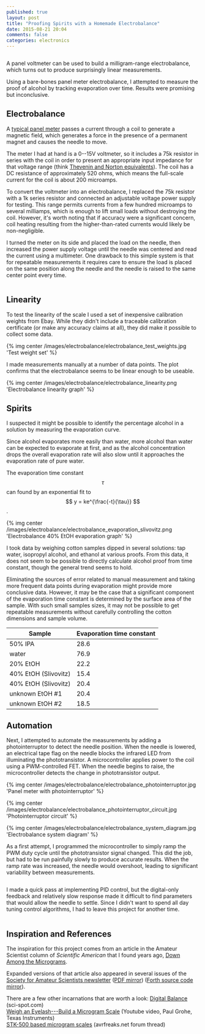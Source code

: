 ```yaml
---
published: true
layout: post
title: "Proofing Spirits with a Homemade Electrobalance"
date: 2015-08-21 20:04
comments: false
categories: electronics
---
```


<script>
 (function(d, t) {
    var g = d.createElement(t),
        s = d.getElementsByTagName(t)[0];
    g.src = 'http://assets.gfycat.com/js/gfyajax-0.517d.js';
    s.parentNode.insertBefore(g, s);
}(document, 'script'));
</script>


<img class="gfyitem" data-id="PoliticalHarmoniousAracari" data-comment="electrobalance manual" />

A panel voltmeter can be used to build a milligram-range electrobalance, which turns out to produce surprisingly linear measurements.

Using a bare-bones panel meter electrobalance, I attempted to measure the proof of alcohol by tracking evaporation over time. Results were promising but inconclusive.

## Electrobalance
A [typical panel meter](http://www.allaboutcircuits.com/textbook/direct-current/chpt-8/what-is-a-meter/) passes a current through a coil to generate a magnetic field,
which generates a force in the presence of a permanent magnet and causes the needle to move.

The meter I had at hand is a 0--15V voltmeter, so it includes a 75k resistor in series with the coil in order to present an appropriate input impedance for that voltage range
(think [Thevenin and Norton equivalents](http://www.allaboutcircuits.com/textbook/direct-current/chpt-10/thevenin-norton-equivalencies/)).
The coil has a DC resistance of approximately 520 ohms, which means the full-scale current for the coil is about 200 microamps.

To convert the voltmeter into an electrobalance, I replaced the 75k resistor with a 1k series resistor and connected an adjustable voltage power supply for testing.
This range permits currents from a few hundred microamps to several milliamps, which is enough to lift small loads without destroying the coil.
However, it's worth noting that if accuracy were a significant concern, coil heating resulting from the higher-than-rated currents would likely be non-negligible.

I turned the meter on its side and placed the load on the needle, then increased the power supply voltage until the needle was centered and read the current using a multimeter.
One drawback to this simple system is that for repeatable measurements it requires care to ensure the load is placed on the same position along the needle and the needle is raised to the same center point every time.

<img class="gfyitem" data-id="ImpishThisGrouper" data-comment="electrobalance loads" />

## Linearity

To test the linearity of the scale I used a set of inexpensive calibration weights from Ebay.
While they didn't include a traceable calibration certificate (or make any accuracy claims at all), they did make it possible to collect some data.

{% img center /images/electrobalance/electrobalance_test_weights.jpg 'Test weight set' %}

I made measurements manually at a number of data points. The plot confirms that the electrobalance seems to be linear enough to be useable.

{% img center /images/electrobalance/electrobalance_linearity.png 'Electrobalance linearity graph' %}

## Spirits

I suspected it might be possible to identify the percentage alcohol in a solution by measuring the evaporation curve.

Since alcohol evaporates more easily than water, more alcohol than water can be expected to evaporate at first,
and as the alcohol concentration drops the overall evaporation rate will also slow until it approaches the evaporation rate of pure water.

The evaporation time constant $$ \tau $$ can found by an exponential fit to $$ y = ke^{\frac{-t}{\tau}} $$.

{% img center /images/electrobalance/electrobalance_evaporation_slivovitz.png 'Electrobalance 40% EtOH evaporation graph' %}

I took data by weighing cotton samples dipped in several solutions: tap water, isopropyl alcohol, and ethanol at various proofs.
From this data, it does not seem to be possible to directly calculate alcohol proof from time constant, though the general trend seems to hold.

Eliminating the sources of error related to manual measurement and taking more frequent data points during evaporation might provide more conclusive data.
However, it may be the case that a significant component of the evaporation time constant is determined by the surface area of the sample.
With such small samples sizes, it may not be possible to get repeatable measurements without carefully controlling the cotton dimensions and sample volume.

Sample  | Evaporation time constant
---- | ----
50% IPA	| 28.6
water	| 76.9
20% EtOH	| 22.2
40% EtOH (Slivovitz)	| 15.4
40% EtOH (Slivovitz)	| 20.4
unknown EtOH #1	| 20.4
unknown EtOH #2	| 18.5

## Automation

Next, I attempted to automate the measurements by adding a photointerruptor to detect the needle position.
When the needle is lowered, an electrical tape flag on the needle blocks the infrared LED from illuminating the phototransistor.
A microcontroller applies power to the coil using a PWM-controlled FET.
When the needle begins to raise, the microcontroller detects the change in phototransistor output.

{% img center /images/electrobalance/electrobalance_photointerruptor.jpg 'Panel meter with photointerruptor' %}

{% img center /images/electrobalance/electrobalance_photointerruptor_circuit.jpg 'Photointerruptor circuit' %}

{% img center /images/electrobalance/electrobalance_system_diagram.jpg 'Electrobalance system diagram' %}

As a first attempt, I programmed the microcontroller to simply ramp the PWM duty cycle until the phototransistor signal changed.
This did the job, but had to be run painfully slowly to produce accurate results.
When the ramp rate was increased, the needle would overshoot, leading to significant variability between measurements.

<img class="gfyitem" data-id="AllCrazyFrogmouth" data-comment="electrobalance ramp" />

I made a quick pass at implementing PID control, but the digital-only feedback and relatively slow response made it difficult to find parameters that would allow the needle to settle.
Since I didn't want to spend all day tuning control algorithms, I had to leave this project for another time.

<img class="gfyitem" data-id="VerifiableFamousAngora" data-comment="electrobalance pid" />

## Inspiration and References

The inspiration for this project comes from an article in the Amateur Scientist column of *Scientific American* that I found years ago,
[Down Among the Micrograms](http://web.archive.org/web/20011031150021/http://www.scientificamerican.com/2000/1000issue/1000amsci.html).

Expanded versions of that article also appeared in several issues of the
[Society for Amateur Scientists newsletter](https://web.archive.org/web/20061231172955/http://www.sas.org/tcs/weeklyIssues/2004-11-12/Classics/index.html)
([PDF mirror](https://www.dropbox.com/s/tc96svyovprii1f/microgram_electrobalance.pdf?dl=0))
([Forth source code mirror](https://www.dropbox.com/s/fswmy7v7cemjuzv/e-bal.pdf?dl=0)).


There are a few other incarnations that are worth a look:
[Digital Balance](http://www.sci-spot.com/Mechanical/balance.htm) (sci-spot.com)  
[Weigh an Eyelash---Build a Microgram Scale](https://www.youtube.com/watch?v=n90whRO-ypE) (Youtube video, Paul Grohe, Texas Instruments)  
[STK-500 based microgram scales](http://www.avrfreaks.net/forum/stk-500-based-microgram-scales?page=all) (avrfreaks.net forum thread)  
